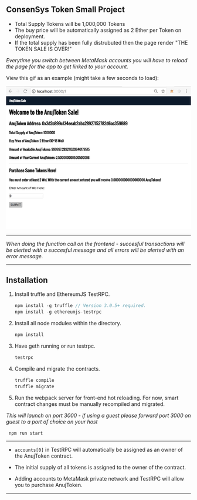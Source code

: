 ## ConsenSys Token Small Project

- Total Supply Tokens will be 1,000,000 Tokens
- The buy price will be automatically assigned as 2 Ether per Token on deployment. 
- If the total supply has been fully distrubuted then the page render "THE TOKEN SALE IS OVER!"


*Everytime you switch between MetaMask accounts you will have to reload the page for the app to get linked to your account.*    

  
View this gif as an example (might take a few seconds to load):  


![Alt Text](./example.gif)

----

*When doing the function call on the frontend - succesful transactions will be alerted with a succesful message and all errors will be alerted with an error message.*  

----
## Installation

1. Install truffle and EthereumJS TestRPC.
    ```javascript
    npm install -g truffle // Version 3.0.5+ required.
    npm install -g ethereumjs-testrpc
    ```


2. Install all node modules within the directory.
    ```javascript
    npm install 
    ```


3. Have geth running or run testrpc.
    ```javascript
    testrpc 
    ```


4. Compile and migrate the contracts.
    ```javascript
    truffle compile
    truffle migrate
    ```


5. Run the webpack server for front-end hot reloading. For now, smart contract changes must be manually recompiled and migrated.  

*This will launch on port 3000 - if using a guest please forward port 3000 on guest to a port of choice on your host*  

 ```javascript
  npm run start
 ```
----

- `accounts[0]` in TestRPC will automatically be assigned as an owner of the AnujToken contract. 


- The initial supply of all tokens is assigned to the owner of the contract. 
    

- Adding accounts to MetaMask private network and TestRPC will allow you to purchase AnujToken. 


____


